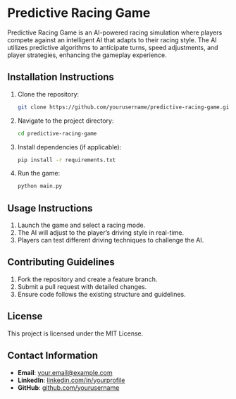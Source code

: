 # Predictive Racing Game

Predictive Racing Game is an AI-powered racing simulation where players compete against an intelligent AI that adapts to their racing style. The AI utilizes predictive algorithms to anticipate turns, speed adjustments, and player strategies, enhancing the gameplay experience.

## Installation Instructions

1. Clone the repository:
    ```bash
    git clone https://github.com/yourusername/predictive-racing-game.git
    ```

2. Navigate to the project directory:
    ```bash
    cd predictive-racing-game
    ```

3. Install dependencies (if applicable):
    ```bash
    pip install -r requirements.txt
    ```

4. Run the game:
    ```bash
    python main.py
    ```

## Usage Instructions

1. Launch the game and select a racing mode.
2. The AI will adjust to the player’s driving style in real-time.
3. Players can test different driving techniques to challenge the AI.

## Contributing Guidelines

1. Fork the repository and create a feature branch.
2. Submit a pull request with detailed changes.
3. Ensure code follows the existing structure and guidelines.

## License

This project is licensed under the MIT License.

## Contact Information

- **Email**: [your.email@example.com](mailto:your.email@example.com)
- **LinkedIn**: [linkedin.com/in/yourprofile](https://linkedin.com/in/yourprofile)
- **GitHub**: [github.com/yourusername](https://github.com/yourusername)
